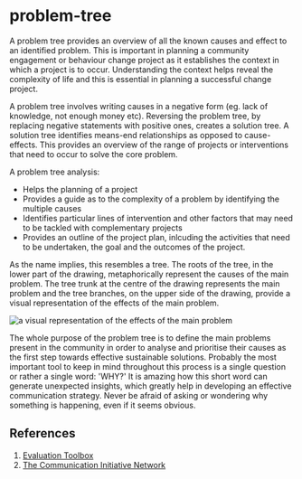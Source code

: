 problem-tree
============

A problem tree provides an overview of all the known causes and effect to an identified problem. This is important in planning a community engagement or behaviour change project as it establishes the context in which a project is to occur. Understanding the context helps reveal the complexity of life and this is essential in planning a successful change project.

A problem tree involves writing causes in a negative form (eg. lack of knowledge, not enough money etc). Reversing the problem tree, by replacing negative statements with positive ones, creates a solution tree. A solution tree identifies means-end relationships as opposed to cause-effects. This provides an overview of the range of projects or interventions that need to occur to solve the core problem.

A problem tree analysis:
* Helps the planning of a project
* Provides a guide as to the complexity of a problem by identifying the multiple causes
* Identifies particular lines of intervention and other factors that may need to be tackled with complementary projects
* Provides an outline of the project plan, inlcuding the activities that need to be undertaken, the goal and the outcomes of the project.

As the name implies, this resembles a tree. The roots of the tree, in the lower part of the drawing, metaphorically represent the causes of the main problem. The tree trunk at the centre of the drawing represents the main problem and the tree branches, on the upper side of the drawing, provide a visual representation of the effects of the main problem.

![a visual representation of the effects of the main problem](http://www.comminit.com/images3/ProblemTree.gif)

The whole purpose of the problem tree is to define the main problems present in the community in order to analyse and prioritise their causes as the first step towards effective sustainable solutions. Probably the most important tool to keep in mind throughout this process is a single question or rather a single word: 'WHY?' It is amazing how this short word can generate unexpected insights, which greatly help in developing an effective communication strategy. Never be afraid of asking or wondering why something is happening, even if it seems obvious.


## References
1. [Evaluation Toolbox](http://evaluationtoolbox.net.au/index.php?option=com_content&view=article&id=28&Itemid=134)
2. [The Communication Initiative Network](http://www.comminit.com/children/content/problem-tree)
